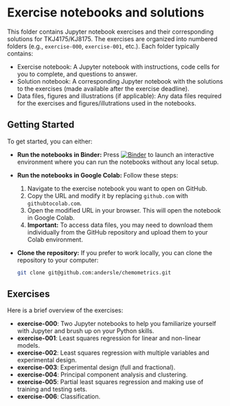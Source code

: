# Exercise notebooks and solutions

This folder contains Jupyter notebook exercises and their corresponding solutions for TKJ4175/KJ8175.
The exercises are organized into numbered folders (e.g., `exercise-000`, `exercise-001`, etc.).
Each folder typically contains:
* Exercise notebook: A Jupyter notebook with instructions, code cells for you to complete, and questions to answer.
* Solution notebook: A corresponding Jupyter notebook with the solutions to the exercises (made available
after the exercise deadline).
* Data files, figures and illustrations (if applicable): Any data files required for the exercises and figures/illutrations used in the notebooks.

## Getting Started

To get started, you can either:

* **Run the notebooks in Binder:** Press [![Binder](https://mybinder.org/badge_logo.svg)](https://mybinder.org/v2/gh/andersle/chemometrics/main?filepath=%2Fexercises) to launch an interactive environment where you can run the notebooks without any local setup.


* **Run the notebooks in Google Colab:** Follow these steps:
    1. Navigate to the exercise notebook you want to open on GitHub.
    2. Copy the URL and modify it by replacing `github.com` with `githubtocolab.com`.
    3. Open the modified URL in your browser. This will open the notebook in Google Colab.
    4. **Important:** To access data files, you may need to download them individually from the GitHub repository and upload them to your Colab environment.


* **Clone the repository:** If you prefer to work locally, you can clone the repository to your computer:
    ```bash
    git clone git@github.com:andersle/chemometrics.git
    ```

## Exercises

Here is a brief overview of the exercises:

* **exercise-000**: Two Jupyter notebooks to help you familiarize yourself with Jupyter and brush up on your Python skills.
* **exercise-001**: Least squares regression for linear and non-linear models.
* **exercise-002**: Least squares regression with multiple variables and experimental design.
* **exercise-003**: Experimental design (full and fractional).
* **exercise-004**: Principal component analysis and clustering.
* **exercise-005**: Partial least squares regression and making use of training and testing sets.
* **exercise-006**: Classification.
